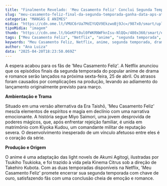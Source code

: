 ```yaml
---
title: "Finalmente Revelado: 'Meu Casamento Feliz' Conclui Segunda Temporada na Netflix"
slug: "meu-casamento-feliz-final-da-segunda-temporada-ganha-data-aps-atrasos"
categoria: "MANGÁS E ANIMES"
midia: "https://cdn.ome.lt/VMUC6rUa7MdIYUQV9EkzwoBj9Jc=/987x0/smart/uploads/conteudo/fotos/meucasamentofeliz.jpg"
tipoMidia: "imagem"
thumb: "https://cdn.ome.lt/bGeKFt0ul0FWKRNWFknIsu-NlQQ=/480x360/smart/extras/conteudos/meucasamentofeliz.jpg"
tags: ["Meu Casamento Feliz", "Netflix", "anime", "segunda temporada", "drama", "romance", "Era Taishō", "lançamento", "episódios finais"]
keywords: "Meu Casamento Feliz, Netflix, anime, segunda temporada, drama, romance, Era Taishō, lançamento, episódios finais"
author: "Ana Luiza"
data: "2025-04-20T18:23:50.069Z"
---
```


A espera acabou para os fãs de 'Meu Casamento Feliz'. A Netflix anunciou que os episódios finais da segunda temporada do popular anime de drama e romance serão lançados na próxima sexta-feira, 25 de abril. Os atrasos foram causados por complicações na produção, levando ao adiamento do lançamento originalmente previsto para março.

**Ambientação e Trama**

Situado em uma versão alternativa da Era Taishō, 'Meu Casamento Feliz' mescla elementos de espíritos e magia em declínio com uma narrativa emocionante. A história segue Miyo Saimori, uma jovem desprovida de poderes mágicos, que, após enfrentar rejeição familiar, é unida em matrimônio com Kiyoka Kudou, um comandante militar de reputação severa. O desenvolvimento inesperado de um vínculo afetuoso entre eles é o coração da série.

**Produção e Origem**

O anime é uma adaptação das light novels de Akumi Agitogi, ilustradas por Tsukiho Tsukioka, e foi trazido à vida pela Kinema Citrus sob a direção de Takehiro Kubota. Com as duas temporadas disponíveis na Netflix, 'Meu Casamento Feliz' promete encerrar sua segunda temporada com chave de ouro, satisfazendo fãs com uma conclusão cheia de emoção e romance.